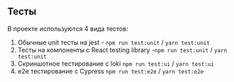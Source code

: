 ## Тесты

В проекте используются 4 вида тестов:
1) Обычные unit тесты на jest - `npm run test:unit` / `yarn test:unit`
2) Тесты на компоненты с React testing library -`npm run test:unit` / `yarn test:unit`
3) Скриншотное тестирование с loki `npm run test:ui` / `yarn test:ui`
4) e2e тестирование с Cypress `npm run test:e2e` / `yarn test:e2e`
